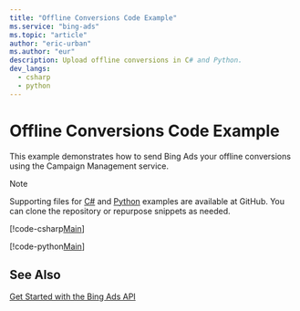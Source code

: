 ```yaml
---
title: "Offline Conversions Code Example"
ms.service: "bing-ads"
ms.topic: "article"
author: "eric-urban"
ms.author: "eur"
description: Upload offline conversions in C# and Python.
dev_langs:
  - csharp
  - python
---
```

# Offline Conversions Code Example
This example demonstrates how to send Bing Ads your offline conversions using the Campaign Management service.

> [!NOTE]
> Supporting files for [C#](https://github.com/BingAds/BingAds-dotNet-SDK/tree/master/examples/BingAdsExamples) and [Python](https://github.com/BingAds/BingAds-Python-SDK/tree/master/examples/BingAdsPythonConsoleExamples) examples are available at GitHub. You can clone the repository or repurpose snippets as needed.

[!code-csharp[Main](../../../BingAds-dotNet-SDK/examples/BingAdsExamples/BingAdsExamplesLibrary/v12/OfflineConversions.cs)]

[!code-python[Main](../../../BingAds-Python-SDK/examples/BingAdsPythonConsoleExamples/BingAdsPythonConsoleExamples/v12/offline_conversions.py)]

## See Also
[Get Started with the Bing Ads API](get-started.md)  
